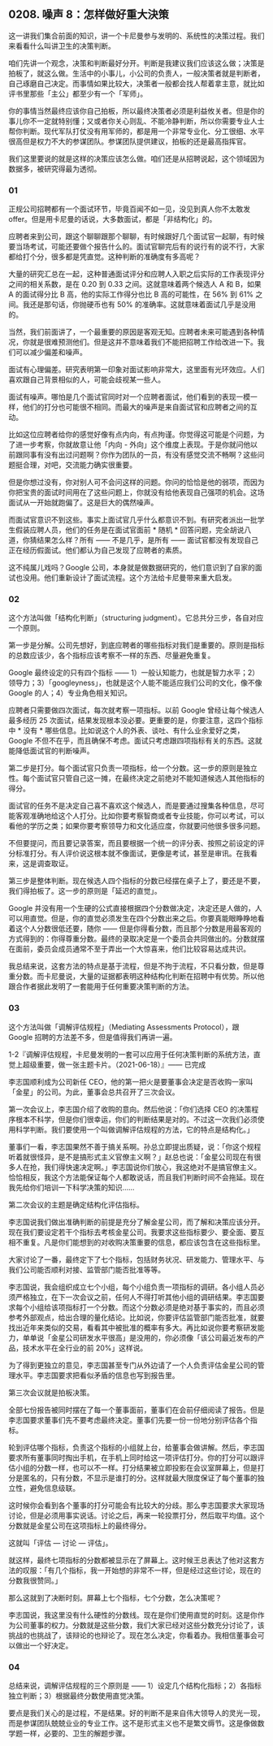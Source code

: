 ## 0208. 噪声 8：怎样做好重大決策

这一讲我们集合前面的知识，讲一个卡尼曼参与发明的、系统性的决策过程。我们来看看什么叫讲卫生的决策判断。

咱们先讲一个观念，决策和判断最好分开。判断是我建议我们应该这么做；决策是拍板了，就这么做。生活中的小事儿，小公司的负责人，一般决策者就是判断者，自己琢磨自己决定。而事情如果比较大，决策者一般都会找人帮着拿主意，就比如评书里那些「主公」都至少有一个「军师」。

你的事情当然最终应该你自己拍板，所以最终决策者必须是利益攸关者。但是你的事儿你不一定就特别懂；又或者你关心则乱、不能冷静判断，所以你需要专业人士帮你判断。现代军队打仗没有用军师的，都是用一个非常专业化、分工很细、水平很高但是权力不大的参谋团队。参谋团队提供建议，拍板的还是最高指挥官。

我们这里要说的就是这样的决策应该怎么做。咱们还是从招聘说起，这个领域因为数据多，被研究得最为透彻。

### 01

正规公司招聘都有一个面试环节，毕竟百闻不如一见，没见到真人你不太敢发 offer。但是用卡尼曼的话说，大多数面试，都是「非结构化」的。

应聘者来到公司，跟这个聊聊跟那个聊聊，有时候跟好几个面试官一起聊，有时候要当场考试，可能还要做个报告什么的。面试官聊完后有的说行有的说不行，大家都给打个分，很多都是凭直觉。这种判断的准确度有多高呢？

大量的研究汇总在一起，这种普通面试评分和应聘人入职之后实际的工作表现评分之间的相关系数，是在 0.20 到 0.33 之间。这就意味着两个候选人 A 和 B，如果 A 的面试得分比 B 高，他的实际工作得分也比 B 高的可能性，在 56% 到 61% 之间。我还是那句话，你抛硬币也有 50% 的准确率。这就意味着面试几乎是没用的。

当然，我们前面讲了，一个最重要的原因是客观无知。应聘者未来可能遇到各种情况，你就是很难预测他们。但是这并不意味着我们不能把招聘工作给改进一下。我们可以减少偏差和噪声。

面试有心理偏差。研究表明第一印象对面试影响非常大，这里面有光环效应。人们喜欢跟自己背景相似的人，可能会歧视某一些人。

面试有噪声。哪怕是几个面试官同时对一个应聘者面试，他们看到的表现一模一样，他们的打分也可能很不相同。而最大的噪声是来自面试官和应聘者之间的互动。

比如这位应聘者给你的感觉好像有点内向，有点拘谨。你觉得这可能是个问题，为了进一步考察，你就故意让他「内向 - 外向」这个维度上表现。于是你就问他以前跟同事有没有出过问题啊？你作为团队的一员，有没有感觉交流不畅啊？这些问题挺合理，对吧，交流能力确实很重要。

但是你想过没有，你对别人可不会问这样的问题。你问的恰恰是他的弱项，而因为你把宝贵的面试时间用在了这些问题上，你就没有给他表现自己强项的机会。这场面试从一开始就跑偏了。这是巨大的偶然噪声。

而面试官意识不到这些。事实上面试官几乎什么都意识不到。有研究者派出一批学生假装应聘人员，他们的任务是在面试官面前 * 随机 * 回答问题，完全胡说八道，你猜结果怎么样？所有 —— 不是几乎，是所有 —— 面试官都没有发现自己正在经历假面试。他们都认为自己发现了应聘者的素质。

这不纯属儿戏吗？Google 公司，本身就是做数据研究的，他们意识到了自家的面试也没用。他们重新设计了面试流程。这个方法给卡尼曼带来重大启发。

### 02

这个方法叫做「结构化判断」（structuring judgment）。它总共分三步，各自对应一个原则。

第一步是分解。公司先想好，到底应聘者的哪些指标对我们是重要的。原则是指标的总数应该少，各个指标应该考察不一样的东西、尽量避免重复。

Google 最终设定的只有四个指标 —— 1）一般认知能力，也就是智力水平；2）领导力；3）「googleyness」，也就是这个人能不能适应我们公司的文化，像不像 Google 的人；4）专业角色相关知识。

应聘者只需要做四次面试，每次就考察一项指标。以前 Google 曾经让每个候选人最多经历 25 次面试，结果发现根本没必要。更重要的是，你要注意，这四个指标中 * 没有 * 哪些信息。比如说这个人的外表、谈吐、有什么业余爱好之类，Google 不但不在乎，而且确保不考虑。面试只考虑跟四项指标有关的东西。这就能降低面试官的判断噪声。

第二步是打分。每个面试官只负责一项指标，给一个分数。这一步的原则是独立性。每个面试官只管自己这一摊，在最终决定之前绝对不能知道候选人其他指标的得分。

面试官的任务不是决定自己喜不喜欢这个候选人，而是要通过搜集各种信息，尽可能客观准确地给这个人打分。比如你要考察智商或者专业技能，你可以考试，可以看他的学历之类；如果你要考察领导力和文化适应度，你就要问他很多很多问题。

不但要提问，而且要记录答案，而且要根据一个统一的评分表、按照之前设定的评分标准打分。有人评价说这根本就不像面试，更像是考试，甚至是审讯。在我看来，这是调查取证。

第三步是整体判断。现在候选人四个指标的分数已经摆在桌子上了，要还是不要，我们得拍板了。这一步的原则是「延迟的直觉」。

Google 并没有用一个生硬的公式直接根据四个分数做决定，决定还是人做的，人可以用直觉。但是，你的直觉必须发生在四个分数出来之后。你要真能眼睁睁地看着这个人分数很低还要，随你 —— 但是你得看分数，而且那个分数是用最客观的方式得到的：你得尊重分数。最终的录取决定是一个委员会共同做出的。分数就摆在面前，委员会成员通常不至于弄出一个大惊喜来，他们比较容易达成共识。

我总结来说，这套方法的特点是基于流程，但是不拘于流程，不只看分数，但是尊重分数。而卡尼曼说，大量的证据都表明这种结构化判断在招聘中有优势。所以他跟合作者据此发明了一套能用于任何重要决策判断的方法。

### 03

这个方法叫做「调解评估规程」（Mediating Assessments Protocol），跟 Google 招聘的方法差不多，但是值得我们再讲一遍。

1-2『调解评估规程，卡尼曼发明的一套可以应用于任何决策判断的系统方法，直觉上超级重要，做一张主题卡片。（2021-06-18）』—— 已完成

李志国顺利成为公司新任 CEO，他的第一把火是要董事会决定是否收购一家叫「金星」的公司。为此，董事会总共召开了三次会议。

第一次会议上，李志国介绍了收购的意向。然后他说：「你们选择 CEO 的决策程序根本不科学，但是你们很幸运，你们的判断结果是对的。不过这一次我们必须使用科学判断。我们要使用一个叫做调解评估规程的方法，它的特点是结构化。」

董事们一看，李志国果然不善于搞关系啊。孙总立即提出质疑，说：「你这个规程听着就很怪异，是不是搞形式主义官僚主义啊？」赵总也说：「金星公司现在有很多人在抢，我们得快速决定啊。」李志国说你们放心，我这绝对不是搞官僚主义。恰恰相反，我这个方法能保证每个人都敢说话，而且我们判断时间不会拖延。现在我先给你们培训一下科学决策的知识……

第二次会议的主题是确定结构化评估指标。

李志国说我们做出准确判断的前提是充分了解金星公司，而了解和决策应该分开。现在我们要设定若干个指标去考核金星公司。我要求这些指标要少、要全面、要互相不重复。凡是你们能想到的对收购决策重要的信息，都应该包含在这些指标里。

大家讨论了一番，最终定下了七个指标，包括财务状况、研发能力、管理水平、与我们公司能否顺利对接、监管部门能否批准等等。

李志国说，我会组织成立七个小组，每个小组负责一项指标的调研。各小组人员必须严格独立，在下一次会议之前，任何人不得打听其他小组的调研结果。李志国要求每个小组给该项指标打一个分数。而这个分数必须是绝对基于事实的，而且必须参考外部观点，给出合理的量化结论。比如说，你要评估监管部门能否批准，就要找出近年来类似的交易，看看其中被批准的概率有多大。再比如说你要考察研发能力，单单说「金星公司研发水平很高」是没用的，你必须像「该公司最近发布的产品，技术水平在全行业的前 20%」这样说。

为了得到更独立的意见，李志国甚至专门从外边请了一个人负责评估金星公司的管理水平。李志国要求把看似矛盾的信息也写到报告里。

第三次会议就是拍板决策。

全部七份报告被同时摆在了每一个董事面前，董事们在会前仔细阅读了报告。但是李志国要求董事们先不要考虑最终决定。董事们先要一份一份地分别评估各个指标。

轮到评估哪个指标，负责这个指标的小组就上台，给董事会做讲解。然后，李志国要求所有董事同时掏出手机，在手机上同时给这一项评估打分。你的打分可以跟评估小组的分数一样，也可以不一样。打分结果被立即投影在会议室屏幕上，但是打分是匿名的，只有分数，不显示是谁打的分。这样就最大限度保证了每个董事的独立性，避免信息级联。

这时候你会看到各个董事的打分可能会有比较大的分歧。那么李志国要求大家现场讨论，但是必须用事实说话。讨论之后，再来一轮投票打分，然后取平均值。这个分数就是金星公司在这项指标上的最终得分。

这就叫「评估 — 讨论 — 评估」。

就这样，最终七项指标的分数都被显示在了屏幕上。这时候王总表达了他对这套方法的叹服：「有几个指标，我一开始想的非常不一样，但是经过这些讨论，现在的分数我很赞同。」

那么这就到了决断时刻。屏幕上七个指标，七个分数，怎么决策呢？

李志国说，我这里没有什么硬性的分数线。现在是你们使用直觉的时刻。这是你作为公司董事的权力。分数就是这些分数，我们大家已经对这些分数充分讨论了，该挑战的也挑战了，该辩论的也辩论了。现在怎么决定，你看着办。我相信董事会可以做出一个好决定。

### 04

总结来说，调解评估规程的三个原则是 —— 1）设定几个结构化指标；2）各指标独立判断；3）根据最终分数使用直觉决策。

要点是我们关心的是过程，不是结果。好的判断不是来自伟大领导人的灵光一现，而是参谋团队兢兢业业的专业工作。这不是形式主义也不是繁文缛节。这是像做数学题一样，必要的、卫生的解题步骤。